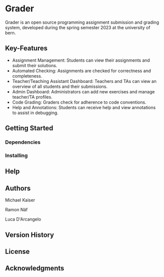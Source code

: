 # Grader

Grader is an open source programming assignment submission and grading system, developed during the spring semester
2023 at the university of bern.


## Key-Features

* Assignment Management: Students can view their assignments and submit their solutions.
* Automated Checking: Assignments are checked for correctness and completeness.
* Teacher/Teaching Assistant Dashboard: Teachers and TAs can view an overview of all students and their submissions.
* Admin Dashboard: Administrators can add new exercises and manage teacher/TA profiles.
* Code Grading: Graders check for adherence to code conventions.
* Help and Annotations: Students can receive help and view annotations to assist in debugging.

## Getting Started

### Dependencies

### Installing


## Help

## Authors


Michael Kaiser

Ramon Näf

Luca D'Arcangelo


## Version History



## License



## Acknowledgments
